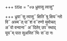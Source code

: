 +++
title = "०७ ध्रुवासु त्वासु"

+++
ध्रुवा᳓सु त्वासु᳓ क्षिति᳓षु क्षिय᳓न्तो  
वि᳓ अस्म᳓त् पा᳓शं व᳓रुणो मुमोचत्  
अ᳓वो वन्वाना᳓ अ᳓दितेर् उप᳓स्थाद्  
यूय᳓म् पात सुअस्ति᳓भिः स᳓दा नः
